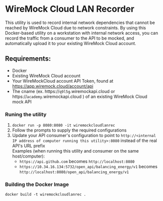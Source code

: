 # WireMock Cloud LAN Recorder
This utility is used to record internal network dependencies that cannot be reached by WireMock Cloud due to network constraints.  By using this Docker-based utility on a workstation with internal network access, you can record the traffic from a consumer to the API to be mocked, and automatically upload it to your existing WireMock Cloud account.

## Requirements:
- Docker
- Existing WireMock Cloud account
- Your WireMockCloud account API Token, found at <https://app.wiremock.cloud/account/api>
- The cname (ex. https://`q9l5g`.wiremockapi.cloud or https://`academy`.wiremockapi.cloud ) of an existing WireMock Cloud mock API

### Runing the utility
1. `docker run -p 8080:8080 -it wiremockcloudlanrec`
2. Follow the prompts to supply the required configurations
3. Update your API consumer's configuration to point to `http://<internal IP address of computer running this utility>:8080` instead of the real API's URL prefix  
   Examples (when running this utility and consumer on the same host/computer):
   - `https://api.github.com` becomes `http://localhost:8080`
   - `https://10.34.16.134:5732/open_api/balancing_energy/v1` becomes `http://localhost:8080/open_api/balancing_energy/v1`

### Building the Docker Image
`docker build -t wiremockcloudlanrec .`